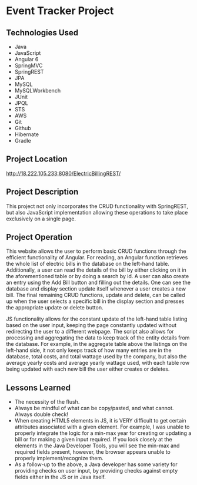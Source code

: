 # Event Tracker Project

## Technologies Used
<ul>
  <li>Java</li>
  <li>JavaScript</li>
  <li>Angular 6</li>
  <li>SpringMVC</li>
  <li>SpringREST</li>
  <li>JPA</li>
  <li>MySQL</li>
  <li>MySQLWorkbench</li>
  <li>JUnit</li>
  <li>JPQL</li>
  <li>STS</li>
  <li>AWS</li>
  <li>Git</li>
  <li>Github</li>
  <li>Hibernate</li>
  <li>Gradle</li>
</ul>

## Project Location
http://18.222.105.233:8080/ElectricBillingREST/

## Project Description

This project not only incorporates the CRUD functionality with SpringREST, but also JavaScript implementation allowing these operations to take place exclusively on a single page.

## Project Operation

This website allows the user to perform basic CRUD functions through the efficient functionality of Angular. For reading, an Angular function retrieves the whole list of electric bills in the database on the left-hand table. Additionally, a user can read the details of the bill by either clicking on it in the aforementioned table or by doing a search by id. A user can also create an entry using the Add Bill button and filling out the details. One can see the database and display section update itself whenever a user creates a new bill. The final remaining CRUD functions, update and delete, can be called up when the user selects a specific bill in the display section and presses the appropriate update or delete button.

JS functionality allows for the constant update of the left-hand table listing based on the user input, keeping the page constantly updated without redirecting the user to a different webpage. The script also allows for processing and aggregating the data to keep track of the entity details from the database. For example, in the aggregate table above the listings on the left-hand side, it not only keeps track of how many entries are in the database, total costs, and total wattage used by the company, but also the average yearly costs and average yearly wattage used, with each table row being updated with each new bill the user either creates or deletes.

## Lessons Learned

* The necessity of the flush.<br>
* Always be mindful of what can be copy/pasted, and what cannot. Always double check!<br>
* When creating HTML5 elements in JS, it is VERY difficult to get certain attributes associated with a given element. For example, I was unable to properly integrate the logic for a min-max year for creating or updating a bill or for making a given input required. If you look closely at the elements in the Java Developer Tools, you will see the min-max and required fields present, however, the browser appears unable to properly implement/recognize them.<br>
* As a follow-up to the above, a Java developer has some variety for providing checks on user input, by providing checks against empty fields either in the JS or in Java itself.<br>
